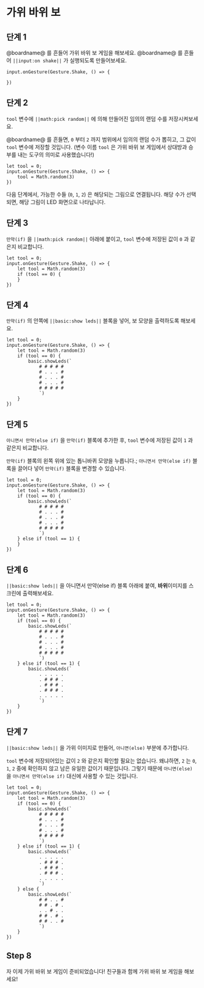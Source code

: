# 가위 바위 보

## 단계 1

@boardname@ 를 흔들어 가위 바위 보 게임을 해보세요. @boardname@ 를 흔들어 `||input:on shake||` 가 실행되도록 만들어보세요.

```blocks
input.onGesture(Gesture.Shake, () => {

})
```

## 단계 2

`tool` 변수에 `||math:pick random||` 에 의해 만들어진 임의의 랜덤 수를 저장시켜보세요.

@boardname@ 를 흔들면, `0` 부터 `2` 까지 범위에서 임의의 랜덤 수가 뽑히고, 그 값이 `tool` 변수에 저장할 것입니다. (변수 이름 `tool` 은 가위 바위 보 게임에서 상대방과 승부를 내는 도구의 의미로 사용했습니다!)

```blocks
let tool = 0;
input.onGesture(Gesture.Shake, () => {
    tool = Math.random(3)
})

```

다음 단계에서, 가능한 수들 (`0`, `1`, `2`) 은 해당되는 그림으로 연결됩니다. 해당 수가 선택되면, 해당 그림이 LED 화면으로 나타납니다.

## 단계 3

`만약(if)` 을 `||math:pick random||` 아래에 붙이고, `tool` 변수에 저장된 값이 `0` 과 같은지 비교합니다.

```blocks
let tool = 0;
input.onGesture(Gesture.Shake, () => {
    let tool = Math.random(3)
    if (tool == 0) {
    }
})
```

## 단계 4

`만약(if)` 의 안쪽에 `||basic:show leds||` 블록을 넣어, 보 모양을 출력하도록 해보세요.

```blocks
let tool = 0;
input.onGesture(Gesture.Shake, () => {
    let tool = Math.random(3)
    if (tool == 0) {
        basic.showLeds(`
            # # # # #
            # . . . #
            # . . . #
            # . . . #
            # # # # #
            `)
    }
})
```

## 단계 5

`아니면서 만약(else if)` 을 `만약(if)` 블록에 추가한 후, `tool` 변수에 저장된 값이 `1` 과 같은지 비교합니다.

`만약(if)` 블록의 왼쪽 위에 있는 톱니바퀴 모양을 누릅니다.; `아니면서 만약(else if)` 블록을 끌어다 넣어 `만약(if)` 블록을 변경할 수 있습니다.

```blocks
let tool = 0;
input.onGesture(Gesture.Shake, () => {
    let tool = Math.random(3)
    if (tool == 0) {
        basic.showLeds(`
            # # # # #
            # . . . #
            # . . . #
            # . . . #
            # # # # #
            `)
    } else if (tool == 1) {
    }
})
```

## 단계 6

`||basic:show leds||` 을 아니면서 만약(else if) 블록 아래에 붙여, **바위**이미지를 스크린에 출력해보세요.

```blocks
let tool = 0;
input.onGesture(Gesture.Shake, () => {
    let tool = Math.random(3)
    if (tool == 0) {
        basic.showLeds(`
            # # # # #
            # . . . #
            # . . . #
            # . . . #
            # # # # #
            `)
    } else if (tool == 1) {
        basic.showLeds(`
            . . . . .
            . # # # .
            . # # # .
            . # # # .
            . . . . .
            `)
    }
})
```

## 단계 7

`||basic:show leds||` 을 가위 이미지로 만들어, `아니면(else)` 부분에 추가합니다.

`tool` 변수에 저장되어있는 값이 `2` 와 같은지 확인할 필요는 없습니다. 왜냐하면, `2` 는 `0`, `1`, `2` 중에 확인하지 않고 남은 유일한 값이기 때문입니다. 그렇기 때문에 `아니면(else)` 을 `아니면서 만약(else if)` 대신에 사용할 수 있는 것입니다.

```blocks
let tool = 0;
input.onGesture(Gesture.Shake, () => {
    let tool = Math.random(3)
    if (tool == 0) {
        basic.showLeds(`
            # # # # #
            # . . . #
            # . . . #
            # . . . #
            # # # # #
            `)
    } else if (tool == 1) {
        basic.showLeds(`
            . . . . .
            . # # # .
            . # # # .
            . # # # .
            . . . . .
            `)
    } else {
        basic.showLeds(`
            # # . . #
            # # . # .
            . . # . .
            # # . # .
            # # . . #
            `)
    }
})

```

## Step 8

자 이제 가위 바위 보 게임이 준비되었습니다! 친구들과 함께 가위 바위 보 게임을 해보세요!